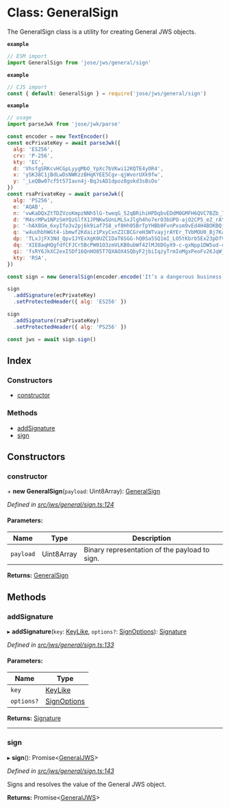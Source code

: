 # Class: GeneralSign

The GeneralSign class is a utility for creating General JWS objects.

**`example`** 
```js
// ESM import
import GeneralSign from 'jose/jws/general/sign'
```

**`example`** 
```js
// CJS import
const { default: GeneralSign } = require('jose/jws/general/sign')
```

**`example`** 
```js
// usage
import parseJwk from 'jose/jwk/parse'

const encoder = new TextEncoder()
const ecPrivateKey = await parseJwk({
  alg: 'ES256',
  crv: 'P-256',
  kty: 'EC',
  d: 'VhsfgSRKcvHCGpLyygMbO_YpXc7bVKwi12KQTE4yOR4',
  x: 'ySK38C1jBdLwDsNWKzzBHqKYEE5Cgv-qjWvorUXk9fw',
  y: '_LeQBw07cf5t57Iavn4j-BqJsAD1dpoz8gokd3sBsOo'
})
const rsaPrivateKey = await parseJwk({
  alg: 'PS256',
  e: 'AQAB',
  n: 'vwKaDQxZtTDZVzoKmpzNNh5lG-tweqG_52qBRihiHPDqbvEDdM0GMFH6QVC7BZb_7lXvQ1QSYL8CWkigMuebx6LoCwCazsQ_IpaOYfmjkEAQ8HmXaRM5LyZ8Nch8iajgMSZkOTGi-15kLBskaM2VhC4l8WSVykgLqI196N1pd969xIXgweBqH1DJnLJoz5395j2b9SFRdu0VXIWzFtGA4DQmastcRvF-3McTebWTnTWVpEQPu-GixYbDyAtyjnVW7e2nfV0xoShYbFqWSJ4XwkbG7y8_mjsRL140LMHmq9mGR1WvF-KeT59iy5gg-63LXnUcTyAg45bMjH-ZRtlZ5Q',
  d: 'M4srMPw1NPzSmYQzGlfX1JPNKwSUnLMLSxJlgh4ho7erO3bUPO-ajO2CP5_eZ_rAY3tTDnMgZnUE2IIioLn5Qp0GSvnFzKgOdXH1SCEKb0GqkInvPs6OLtgOyqCoYqlsnjbC8uAfH__vvisw3wsjHsEpQgOnnCdm5fwQjwc4j7zWby-EY0xFS8rUnfU6hSJ9Uw73ztftZuTXbmLFc5bw2mnAEuX18R9GVqduxRIqZQZfgUpmE5MbL8YBee3pZ51zjAa98z42kGS_0A33kXlXzcFDMd21cnfpZGKtIrigmTKabnc6MFZxaotmTaJqYUK58angQ3MkjTqMuj81JKRW4Q',
  p: '-hAX8Gm_6xyIfo3v2pj6k9iaf7S8_vf8Hh05BrTpYHBb0FvnPxsm9vEd4H4BOKBQjoT5biXZpgCdTyLxvo1USrf0ocs3BHfBraSG_ohMlpjaR_biALz8tKOdlsAZIoUBwFMigdDfeOCnBtGao2UcyiYVPw4p5Nd-T36xRV7fMB0',
  q: 'w4uUhbhWGt4-ibmwf2Kdaiz1PxyCxnZICBCGreH3WTvayjrAYEr_TVbMOU0_Bj7KagJxcwTEN2HlfFjLUDAatH8gwgmUPJzh5PmgJvOQJpKLVGGKU-xwDt2nbzZ3W0do8HtoC-rlL3cX9itmOI8YcxCRv4B1zrj5we53pH5itmk',
  dp: 'TLxJjFX3Nd_Qpv1JYExXgK0UZCIDaT6SGG-hQ0Sa5SQ1mI_LO5tKbrb5Ex23pDfV4JY_sKRe0MkZfOJdSrs15aPjpw6kOHPDdFSrtEoBLqmDOlgxbEaSSaB3yH30eJpWOj2ItktxeDeAKeCCUqfBmOrs1Ce1hWr3cM-Q-JevZ6U',
  dq: 'XIE8aqHQgfdfCFJCr5BcPW01O3zmVLKB0ubWf42lMJ6DGyX9-c-gxNpp1DW5ud-ca9fqCWpY1IZIRLHQxIdtKrP1MDXN3Xqt1l9MpwCT0duDdBCMmrUAMdgjrBXNEu5OM219xB2D_BdPy5GuUtVG0LAm8rv3fyq8ZETGbpenZPk',
  qi: 'fsRY6JkXC2exI5Df16QnHO85T7QXAOX4SQbyF2jbiIqzyTrmIoMgxPeoFv26JqWjzaWtogIPLleFNA1EWpvtKwZQ8K0iCJZWoyCjYXUwhln1gaXjSRkecLL5_BUab8OmxmEChwDO95xyXd2r70ObaxqtLgpVqNERa-P2RArwMGQ',
  kty: 'RSA',
})

const sign = new GeneralSign(encoder.encode('It’s a dangerous business, Frodo, going out your door.'))

sign
  .addSignature(ecPrivateKey)
  .setProtectedHeader({ alg: 'ES256' })

sign
  .addSignature(rsaPrivateKey)
  .setProtectedHeader({ alg: 'PS256' })

const jws = await sign.sign()
```

## Index

### Constructors

* [constructor](_jws_general_sign_.generalsign.md#constructor)

### Methods

* [addSignature](_jws_general_sign_.generalsign.md#addsignature)
* [sign](_jws_general_sign_.generalsign.md#sign)

## Constructors

### constructor

\+ **new GeneralSign**(`payload`: Uint8Array): [GeneralSign](_jws_general_sign_.generalsign.md)

*Defined in [src/jws/general/sign.ts:124](https://github.com/panva/jose/blob/v3.8.0/src/jws/general/sign.ts#L124)*

#### Parameters:

Name | Type | Description |
------ | ------ | ------ |
`payload` | Uint8Array | Binary representation of the payload to sign.  |

**Returns:** [GeneralSign](_jws_general_sign_.generalsign.md)

## Methods

### addSignature

▸ **addSignature**(`key`: [KeyLike](../types/_types_d_.keylike.md), `options?`: [SignOptions](../interfaces/_types_d_.signoptions.md)): [Signature](../interfaces/_jws_general_sign_.signature.md)

*Defined in [src/jws/general/sign.ts:133](https://github.com/panva/jose/blob/v3.8.0/src/jws/general/sign.ts#L133)*

#### Parameters:

Name | Type |
------ | ------ |
`key` | [KeyLike](../types/_types_d_.keylike.md) |
`options?` | [SignOptions](../interfaces/_types_d_.signoptions.md) |

**Returns:** [Signature](../interfaces/_jws_general_sign_.signature.md)

___

### sign

▸ **sign**(): Promise<[GeneralJWS](../interfaces/_types_d_.generaljws.md)\>

*Defined in [src/jws/general/sign.ts:143](https://github.com/panva/jose/blob/v3.8.0/src/jws/general/sign.ts#L143)*

Signs and resolves the value of the General JWS object.

**Returns:** Promise<[GeneralJWS](../interfaces/_types_d_.generaljws.md)\>
